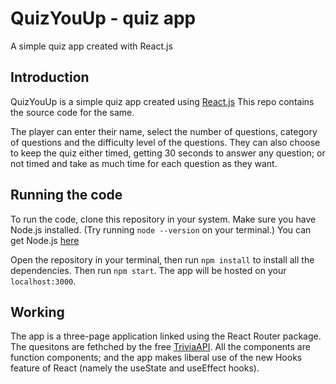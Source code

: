 # QuizYouUp - quiz app
A simple quiz app created with React.js

## Introduction
QuizYouUp is a simple quiz app created using [React.js](https://reactjs.org/)
This repo contains the source code for the same.

The player can enter their name, select the number of questions, category of questions and the difficulty level of the questions.
They can also choose to keep the quiz either timed, getting 30 seconds to answer any question; or not timed and take as much time for each question as they want. 

## Running the code
To run the code, clone this repository in your system. Make sure you have Node.js installed.
(Try running `node --version` on your terminal.)
You can get Node.js [here](https://nodejs.org/en/download/)

Open the repository in your terminal, then run `npm install` to install all the dependencies. 
Then run `npm start`. The app will be hosted on your `localhost:3000`.

## Working
The app is a three-page application linked using the React Router package. The quesitons are fethched by the free [TriviaAPI](https://opentdb.com/). 
All the components are function components; and the app makes liberal use of the new Hooks feature of React (namely the useState and useEffect hooks).

